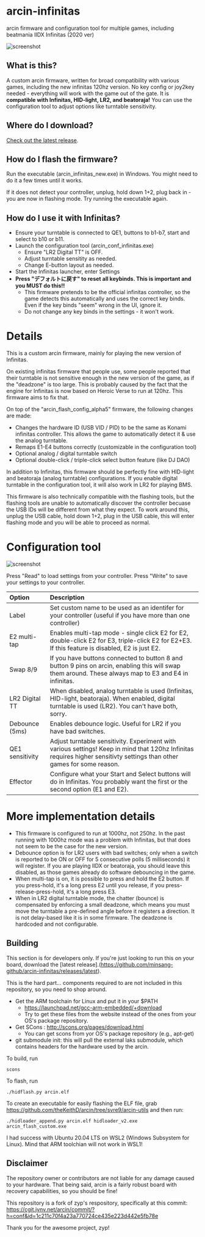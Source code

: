 # arcin-infinitas
arcin firmware and configuration tool for multiple games, including beatmania IIDX Infinitas (2020 ver)

![screenshot](https://raw.githubusercontent.com/minsang-github/arcin-infinitas/cde9b9b7ea2a651dcf5be98cbe151fd627ea0ec8/res/conf_screenshot.png)

## What is this?
A custom arcin firmware, written for broad compatibility with various games, including the new infinitas 120hz version. No key config or joy2key needed - everything will work with the game out of the gate. It is **compatible with Infinitas, HID-light, LR2, and beatoraja!** You can use the configuration tool to adjust options like turntable sensitivity.

## Where do I download?

[Check out the latest release](https://github.com/minsang-github/arcin-infinitas/releases/latest).

## How do I flash the firmware?

Run the executable (arcin_infinitas_new.exe) in Windows. You might need to do it a few times until it works.

If it does not detect your controller, unplug, hold down 1+2, plug back in - you are now in flashing mode. Try running the executable again.

## How do I use it with Infinitas?
* Ensure your turntable is connected to QE1, buttons to b1-b7, start and select to b10 or b11.
* Launch the configuration tool (arcin_conf_infinitas.exe)
    * Ensure "LR2 Digital TT" is OFF.
    * Adjust turntable sensitity as needed.
    * Change E-button layout as needed.
* Start the Infinitas launcher, enter Settings
* **Press "デフォルトに戻す" to reset all keybinds. This is important and you MUST do this!!**
    * This firmware pretends to be the official infinitas controller, so the game detects this automatically and uses the correct key binds. Even if the key binds "seem" wrong in the UI, ignore it.
    * Do not change any key binds in the settings - it won't work.

# Details

This is a custom arcin firmware, mainly for playing the new version of Infinitas.

On existing infinitas firmware that people use, some people reported that their turntable is not sensitive enough in the new version of the game, as if the "deadzone" is too large. This is probably caused by the fact that the engine for Infinitas is now based on Heroic Verse to run at 120hz. This firmware aims to fix that.

On top of the "arcin_flash_config_alpha5" firmware, the following changes are made:

* Changes the hardware ID (USB VID / PID) to be the same as Konami infinitas controller. This allows the game to automatically detect it & use the analog turntable.
* Remaps E1-E4 buttons correctly (customizable in the configuration tool)
* Optional analog / digital turntable switch
* Optional double-click / triple-click select button feature (like DJ DAO)

In addition to Infinitas, this firmware should be perfectly fine with HID-light and beatoraja (analog turntable) configurations. If you enable digital turntable in the configuration tool, it will also work in LR2 for playing BMS.

This firmware is also technically compatible with the flashing tools, but the flashing tools are unable to automatically discover the controller becuase the USB IDs will be different from what they expect. To work around this, unplug the USB cable, hold down 1+2, plug in the USB cable, this will enter flashing mode and you will be able to proceed as normal.

# Configuration tool

![screenshot](https://raw.githubusercontent.com/minsang-github/arcin-infinitas/cde9b9b7ea2a651dcf5be98cbe151fd627ea0ec8/res/conf_screenshot.png)

Press "Read" to load settings from your controller. Press "Write" to save your settings to your controller.

|Option            |Description  |
| :--------------- | :---------- |
|Label           | Set custom name to be used as an identifer for your controller (useful if you have more than one controller) |
|E2 multi-tap    | Enables multi-tap mode - single click E2 for E2, double-click E2 for E3, triple-click E2 for E2+E3. If this feature is disabled, E2 is just E2. |
|Swap 8/9        | If you have buttons connected to button 8 and button 9 pins on arcin, enabling this will swap them around. These always map to E3 and E4 in infinitas. |
|LR2 Digital TT  | When disabled, analog turntable is used (Infinitas, HID-light, beatoraja). When enabled, digital turntable is used (LR2). You can't have both, sorry. |
|Debounce (5ms)  | Enables debounce logic. Useful for LR2 if you have bad switches.
|QE1 sensitivity | Adjust turntable sensitivity. Experiment with various settings! Keep in mind that 120hz Infinitas requires higher sensitivty settings than other games for some reason. |
|Effector        | Configure what your Start and Select buttons will do in Infinitas. You probably want the first or the second option (E1 and E2). |

# More implementation details

* This firmware is configured to run at 1000hz, not 250hz. In the past running with 1000hz mode was a problem with Infinitas, but that does not seem to be the case for the new version.
* Debounce option is for LR2 users with bad switches; only when a switch is reported to be ON or OFF for 5 consecutive polls (5 milliseconds) it will register. If you are playing IIDX or beatoraja, you should leave this disabled, as those games already do software debouncing in the game.
* When multi-tap is on, it is possible to press and hold the E2 button. If you press-hold, it's a long press E2 until you release, if you press-release-press-hold, it's a long press E3.
* When in LR2 digital turntable mode, the chatter (bounce) is compensated by enforcing a small deadzone, which means you must move the turntable a pre-defined angle before it registers a direction. It is not delay-based like it is in some firmware. The deadzone is hardcoded and not configurable.

## Building

This section is for developers only. If you're just looking to run this on your board, download the [latest release].(https://github.com/minsang-github/arcin-infinitas/releases/latest).

This is the hard part... components required to are not included in this repository, so you need to shop around.

* Get the ARM toolchain for Linux and put it in your $PATH
    * https://launchpad.net/gcc-arm-embedded/+download
    * Try to get these files from the website instead of the ones from your OS's package repository.
* Get SCons : http://scons.org/pages/download.html
    * You can get scons from yor OS's package repository (e.g., apt-get)
* git submodule init: this will pull the external laks submodule, which contains headers for the hardware used by the arcin.

To build, run

    scons

To flash, run

    ./hidflash.py arcin.elf

To create an executable for easily flashing the ELF file, grab https://github.com/theKeithD/arcin/tree/svre9/arcin-utils and then run:

    ./hidloader_append.py arcin.elf hidloader_v2.exe arcin_flash_custom.exe

I had success with Ubuntu 20.04 LTS on WSL2 (Windows Subsystem for Linux). Mind that ARM toolchian will not work in WSL1!

## Disclaimer

The repository owner or contributors are not liable for any damage caused to your hardware. That being said, arcin is a fairly robust board with recovery capabilities, so you should be fine!

This repository is a fork of zyp's respository, specifically at this commit: https://cgit.jvnv.net/arcin/commit/?h=conf&id=1c211c70f4a23a770724ce435e223d442e5fb78e

Thank you for the awesome project, zyp!
